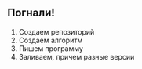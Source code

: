 ## Погнали!
1. Создаем репозиторий
2. Создаем алгоритм
3. Пишем программу
4. Заливаем, причем разные версии


